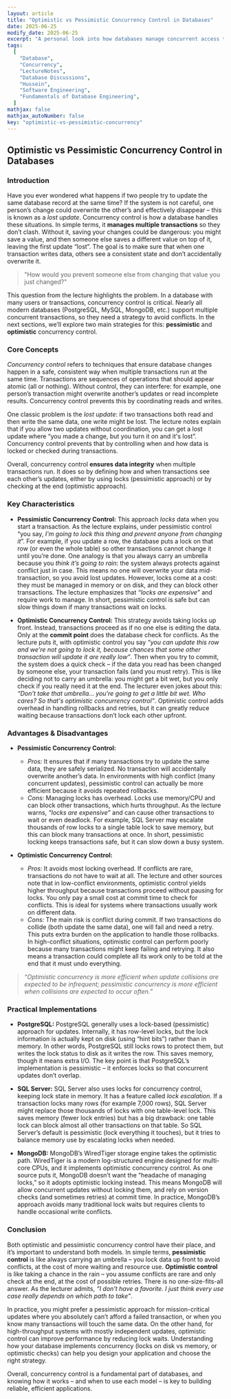 ```yaml
---
layout: article
title: "Optimistic vs Pessimistic Concurrency Control in Databases"
date: 2025-06-25
modify_date: 2025-06-25
excerpt: "A personal look into how databases manage concurrent access through two main strategies: optimistic and pessimistic concurrency control."
tags:
  [
    "Database",
    "Concurrency",
    "LectureNotes",
    "Database Discussions",
    "Hussein",
    "Software Engineering",
    "Fundamentals of Database Engineering",
  ]
mathjax: false
mathjax_autoNumber: false
key: "optimistic-vs-pessimistic-concurrency"
---
```


## Optimistic vs Pessimistic Concurrency Control in Databases

### Introduction

Have you ever wondered what happens if two people try to update the same database record at the same time? If the system is not careful, one person’s change could overwrite the other’s and effectively disappear – this is known as a _lost update_. Concurrency control is how a database handles these situations. In simple terms, it **manages multiple transactions** so they don’t clash. Without it, saving your changes could be dangerous: you might save a value, and then someone else saves a different value on top of it, leaving the first update “lost”. The goal is to make sure that when one transaction writes data, others see a consistent state and don’t accidentally overwrite it.

> "How would you prevent someone else from changing that value you just changed?"

This question from the lecture highlights the problem. In a database with many users or transactions, concurrency control is critical. Nearly all modern databases (PostgreSQL, MySQL, MongoDB, etc.) support multiple concurrent transactions, so they need a strategy to avoid conflicts. In the next sections, we’ll explore two main strategies for this: **pessimistic** and **optimistic** concurrency control.

### Core Concepts

_Concurrency control_ refers to techniques that ensure database changes happen in a safe, consistent way when multiple transactions run at the same time. Transactions are sequences of operations that should appear atomic (all or nothing). Without control, they can interfere: for example, one person’s transaction might overwrite another’s updates or read incomplete results. Concurrency control prevents this by coordinating reads and writes.

One classic problem is the _lost update_: if two transactions both read and then write the same data, one write might be lost. The lecture notes explain that if you allow two updates without coordination, you can get a lost update where “you made a change, but you turn it on and it's lost”. Concurrency control prevents that by controlling when and how data is locked or checked during transactions.

Overall, concurrency control **ensures data integrity** when multiple transactions run. It does so by defining how and when transactions see each other’s updates, either by using locks (pessimistic approach) or by checking at the end (optimistic approach).

### Key Characteristics

- **Pessimistic Concurrency Control:** This approach _locks_ data when you start a transaction. As the lecture explains, under pessimistic control “you say, _I'm going to lock this thing and prevent anyone from changing it_”. For example, if you update a row, the database puts a lock on that row (or even the whole table) so other transactions cannot change it until you’re done. One analogy is that you always carry an umbrella because you _think it’s going to rain_: the system always protects against conflict just in case. This means no one will overwrite your data mid-transaction, so you avoid lost updates. However, locks come at a cost: they must be managed in memory or on disk, and they can block other transactions. The lecture emphasizes that _“locks are expensive”_ and require work to manage. In short, pessimistic control is safe but can slow things down if many transactions wait on locks.

- **Optimistic Concurrency Control:** This strategy avoids taking locks up front. Instead, transactions proceed as if no one else is editing the data. Only at the **commit point** does the database check for conflicts. As the lecture puts it, with optimistic control you say _“you can update this row and we're not going to lock it, because chances that some other transaction will update it are really low”_. Then when you try to commit, the system does a quick check – if the data you read has been changed by someone else, your transaction fails (and you must retry). This is like deciding not to carry an umbrella: you might get a bit wet, but you only check if you really need it at the end. The lecturer even jokes about this: _“Don't take that umbrella... you're going to get a little bit wet. Who cares? So that's optimistic concurrency control”_. Optimistic control adds overhead in handling rollbacks and retries, but it can greatly reduce waiting because transactions don’t lock each other upfront.

### Advantages & Disadvantages

- **Pessimistic Concurrency Control:**

  - _Pros:_ It ensures that if many transactions try to update the same data, they are safely serialized. No transaction will accidentally overwrite another’s data. In environments with high conflict (many concurrent updates), pessimistic control can actually be more efficient because it avoids repeated rollbacks.
  - _Cons:_ Managing locks has overhead. Locks use memory/CPU and can block other transactions, which hurts throughput. As the lecture warns, _“locks are expensive”_ and can cause other transactions to wait or even deadlock. For example, SQL Server may escalate thousands of row locks to a single table lock to save memory, but this can block many transactions at once. In short, pessimistic locking keeps transactions safe, but it can slow down a busy system.

- **Optimistic Concurrency Control:**

  - _Pros:_ It avoids most locking overhead. If conflicts are rare, transactions do not have to wait at all. The lecture and other sources note that in low-conflict environments, optimistic control yields higher throughput because transactions proceed without pausing for locks. You only pay a small cost at commit time to check for conflicts. This is ideal for systems where transactions usually work on different data.
  - _Cons:_ The main risk is conflict during commit. If two transactions do collide (both update the same data), one will fail and need a retry. This puts extra burden on the application to handle those rollbacks. In high-conflict situations, optimistic control can perform poorly because many transactions might keep failing and retrying. It also means a transaction could complete all its work only to be told at the end that it must undo everything.

> _“Optimistic concurrency is more efficient when update collisions are expected to be infrequent; pessimistic concurrency is more efficient when collisions are expected to occur often.”_

### Practical Implementations

- **PostgreSQL:** PostgreSQL generally uses a lock-based (pessimistic) approach for updates. Internally, it has row-level locks, but the lock information is actually kept on disk (using “hint bits”) rather than in memory. In other words, PostgreSQL still locks rows to protect them, but writes the lock status to disk as it writes the row. This saves memory, though it means extra I/O. The key point is that PostgreSQL’s implementation is pessimistic – it enforces locks so that concurrent updates don’t overlap.

- **SQL Server:** SQL Server also uses locks for concurrency control, keeping lock state in memory. It has a feature called _lock escalation_. If a transaction locks many rows (for example 7,000 rows), SQL Server might replace those thousands of locks with one table-level lock. This saves memory (fewer lock entries) but has a big drawback: one table lock can block almost all other transactions on that table. So SQL Server’s default is pessimistic (lock everything it touches), but it tries to balance memory use by escalating locks when needed.

- **MongoDB:** MongoDB’s WiredTiger storage engine takes the optimistic path. WiredTiger is a modern log-structured engine designed for multi-core CPUs, and it implements optimistic concurrency control. As one source puts it, MongoDB doesn’t want the “headache of managing locks,” so it adopts optimistic locking instead. This means MongoDB will allow concurrent updates without locking them, and rely on version checks (and sometimes retries) at commit time. In practice, MongoDB’s approach avoids many traditional lock waits but requires clients to handle occasional write conflicts.

### Conclusion

Both optimistic and pessimistic concurrency control have their place, and it’s important to understand both models. In simple terms, **pessimistic control** is like always carrying an umbrella – you lock data up front to avoid conflicts, at the cost of more waiting and resource use. **Optimistic control** is like taking a chance in the rain – you assume conflicts are rare and only check at the end, at the cost of possible retries. There is no one-size-fits-all answer. As the lecturer admits, _“I don't have a favorite. I just think every use case really depends on which path to take”_.

In practice, you might prefer a pessimistic approach for mission-critical updates where you absolutely can’t afford a failed transaction, or when you know many transactions will touch the same data. On the other hand, for high-throughput systems with mostly independent updates, optimistic control can improve performance by reducing lock waits. Understanding how your database implements concurrency (locks on disk vs memory, or optimistic checks) can help you design your application and choose the right strategy.

Overall, concurrency control is a fundamental part of databases, and knowing how it works – and when to use each model – is key to building reliable, efficient applications.
